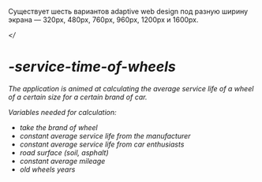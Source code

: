 Существует шесть вариантов adaptive web design под разную ширину экрана — 320px, 480px, 760px, 960px, 1200px и 1600px.

<i></

# -service-time-of-wheels

The application is animed at calculating the average service life of a wheel of a certain size for a certain brand of car.

Variables needed for calculation:
    <ul>
<li><span>take</span> the brand of wheel</li>
<li>constant average service life from the manufacturer</li>
<li>constant average service life from car enthusiasts</li>
<li>road surface (soil, asphalt)</li>
<li>constant average mileage</li>
<li>old wheels years</li>
    </ul>

